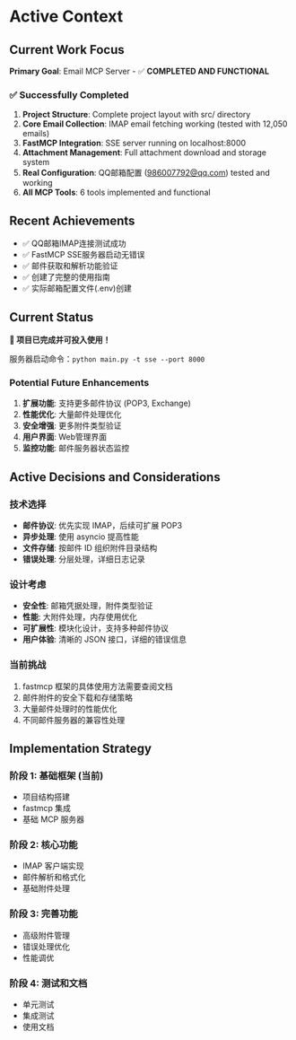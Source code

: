# Active Context

## Current Work Focus

**Primary Goal**: Email MCP Server - ✅ **COMPLETED AND FUNCTIONAL**

### ✅ Successfully Completed
1. **Project Structure**: Complete project layout with src/ directory
2. **Core Email Collection**: IMAP email fetching working (tested with 12,050 emails)
3. **FastMCP Integration**: SSE server running on localhost:8000
4. **Attachment Management**: Full attachment download and storage system
5. **Real Configuration**: QQ邮箱配置 (986007792@qq.com) tested and working
6. **All MCP Tools**: 6 tools implemented and functional

## Recent Achievements
- ✅ QQ邮箱IMAP连接测试成功
- ✅ FastMCP SSE服务器启动无错误
- ✅ 邮件获取和解析功能验证
- ✅ 创建了完整的使用指南
- ✅ 实际邮箱配置文件(.env)创建

## Current Status
**🎉 项目已完成并可投入使用！**

服务器启动命令：`python main.py -t sse --port 8000`

### Potential Future Enhancements
1. **扩展功能**: 支持更多邮件协议 (POP3, Exchange)
2. **性能优化**: 大量邮件处理优化
3. **安全增强**: 更多附件类型验证
4. **用户界面**: Web管理界面
5. **监控功能**: 邮件服务器状态监控

## Active Decisions and Considerations

### 技术选择
- **邮件协议**: 优先实现 IMAP，后续可扩展 POP3
- **异步处理**: 使用 asyncio 提高性能
- **文件存储**: 按邮件 ID 组织附件目录结构
- **错误处理**: 分层处理，详细日志记录

### 设计考虑
- **安全性**: 邮箱凭据处理，附件类型验证
- **性能**: 大附件处理，内存使用优化
- **可扩展性**: 模块化设计，支持多种邮件协议
- **用户体验**: 清晰的 JSON 接口，详细的错误信息

### 当前挑战
1. fastmcp 框架的具体使用方法需要查阅文档
2. 邮件附件的安全下载和存储策略
3. 大量邮件处理时的性能优化
4. 不同邮件服务器的兼容性处理

## Implementation Strategy

### 阶段 1: 基础框架 (当前)
- 项目结构搭建
- fastmcp 集成
- 基础 MCP 服务器

### 阶段 2: 核心功能
- IMAP 客户端实现
- 邮件解析和格式化
- 基础附件处理

### 阶段 3: 完善功能
- 高级附件管理
- 错误处理优化
- 性能调优

### 阶段 4: 测试和文档
- 单元测试
- 集成测试
- 使用文档